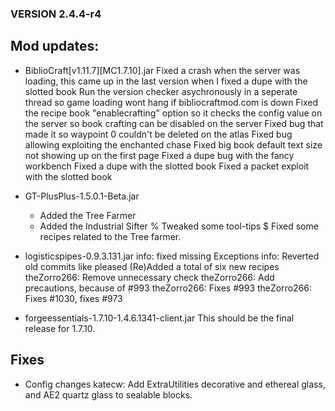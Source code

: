 ### VERSION 2.4.4-r4

## Mod updates:

- BiblioCraft[v1.11.7][MC1.7.10].jar
    Fixed a crash when the server was loading, this came up in the last version when I fixed a dupe with the slotted book
    Run the version checker asychronously in a seperate thread so game loading wont hang if bibliocraftmod.com is down
    Fixed the recipe book "enablecrafting" option so it checks the config value on the server so book crafting can be disabled on the server
    Fixed bug that made it so waypoint 0 couldn't be deleted on the atlas
    Fixed bug allowing exploiting the enchanted chase
    Fixed big book default text size not showing up on the first page
    Fixed a dupe bug with the fancy workbench
    Fixed a dupe with the slotted book
    Fixed a packet exploit with the slotted book

- GT-PlusPlus-1.5.0.1-Beta.jar
    + Added the Tree Farmer
    + Added the Industrial Sifter
    % Tweaked some tool-tips
    $ Fixed some recipes related to the Tree farmer.

- logisticspipes-0.9.3.131.jar
    info: fixed missing Exceptions
    info: Reverted old commits like pleased (Re)Added a total of six new recipes
    theZorro266: Remove unnecessary check
    theZorro266: Add precautions, because of #993
    theZorro266: Fixes #993
    theZorro266: Fixes #1030, fixes #973

- forgeessentials-1.7.10-1.4.6.1341-client.jar
    This should be the final release for 1.7.10.

## Fixes

- Config changes
    katecw: Add ExtraUtilities decorative and ethereal glass, and AE2 quartz glass to sealable blocks. 
